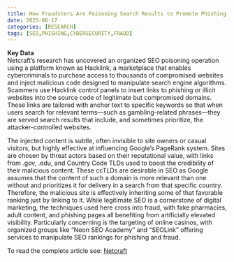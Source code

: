 ```yaml
---
title: How Fraudsters Are Poisoning Search Results to Promote Phishing Sites
date: 2025-06-17
categories: [RESEARCH]
tags: [SEO,PHISHING,CYBERSECURITY,FRAUD]
---
```


**Key Data**  
Netcraft’s research has uncovered an organized SEO poisoning operation using a platform known as Hacklink, a marketplace that enables cybercriminals to purchase access to thousands of compromised websites and inject malicious code designed to manipulate search engine algorithms. Scammers use Hacklink control panels to insert links to phishing or illicit websites into the source code of legitimate but compromised domains. These links are tailored with anchor text to specific keywords so that when users search for relevant terms—such as gambling-related phrases—they are served search results that include, and sometimes prioritize, the attacker-controlled websites.  

The injected content is subtle, often invisible to site owners or casual visitors, but highly effective at influencing Google’s PageRank system. Sites are chosen by threat actors based on their reputational value, with links from .gov, .edu, and Country Code TLDs used to boost the credibility of their malicious content. These ccTLDs are desirable in SEO as Google assumes that the content of such a domain is more relevant than one without and prioritizes it for delivery in a search from that specific country. Therefore, the malicious site is effectively inheriting some of that favorable ranking just by linking to it. While legitimate SEO is a cornerstone of digital marketing, the techniques used here cross into fraud, with fake pharmacies, adult content, and phishing pages all benefiting from artificially elevated visibility. Particularly concerning is the targeting of online casinos, with organized groups like “Neon SEO Academy” and “SEOLink” offering services to manipulate SEO rankings for phishing and fraud.  

To read the complete article see: [Netcraft](https://www.netcraft.com/blog/how-fraudsters-are-poisoning-search-results-to-promote-phishing-sites) 